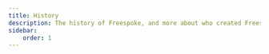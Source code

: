 ```yaml
---
title: History
description: The history of Freespoke, and more about who created Freespoke.
sidebar:
    order: 1
---
```

